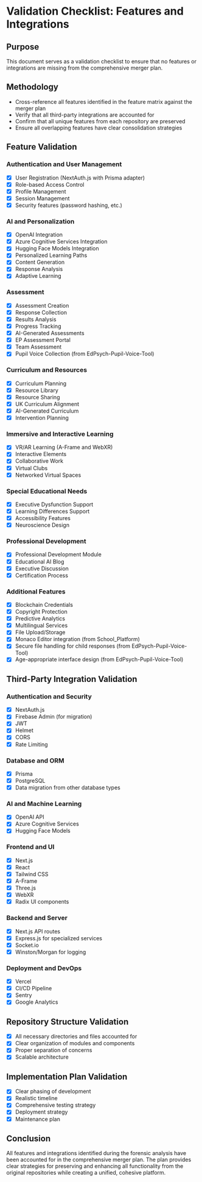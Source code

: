 # Validation Checklist: Features and Integrations

## Purpose
This document serves as a validation checklist to ensure that no features or integrations are missing from the comprehensive merger plan.

## Methodology
- Cross-reference all features identified in the feature matrix against the merger plan
- Verify that all third-party integrations are accounted for
- Confirm that all unique features from each repository are preserved
- Ensure all overlapping features have clear consolidation strategies

## Feature Validation

### Authentication and User Management
- [x] User Registration (NextAuth.js with Prisma adapter)
- [x] Role-based Access Control
- [x] Profile Management
- [x] Session Management
- [x] Security features (password hashing, etc.)

### AI and Personalization
- [x] OpenAI Integration
- [x] Azure Cognitive Services Integration
- [x] Hugging Face Models Integration
- [x] Personalized Learning Paths
- [x] Content Generation
- [x] Response Analysis
- [x] Adaptive Learning

### Assessment
- [x] Assessment Creation
- [x] Response Collection
- [x] Results Analysis
- [x] Progress Tracking
- [x] AI-Generated Assessments
- [x] EP Assessment Portal
- [x] Team Assessment
- [x] Pupil Voice Collection (from EdPsych-Pupil-Voice-Tool)

### Curriculum and Resources
- [x] Curriculum Planning
- [x] Resource Library
- [x] Resource Sharing
- [x] UK Curriculum Alignment
- [x] AI-Generated Curriculum
- [x] Intervention Planning

### Immersive and Interactive Learning
- [x] VR/AR Learning (A-Frame and WebXR)
- [x] Interactive Elements
- [x] Collaborative Work
- [x] Virtual Clubs
- [x] Networked Virtual Spaces

### Special Educational Needs
- [x] Executive Dysfunction Support
- [x] Learning Differences Support
- [x] Accessibility Features
- [x] Neuroscience Design

### Professional Development
- [x] Professional Development Module
- [x] Educational AI Blog
- [x] Executive Discussion
- [x] Certification Process

### Additional Features
- [x] Blockchain Credentials
- [x] Copyright Protection
- [x] Predictive Analytics
- [x] Multilingual Services
- [x] File Upload/Storage
- [x] Monaco Editor integration (from School_Platform)
- [x] Secure file handling for child responses (from EdPsych-Pupil-Voice-Tool)
- [x] Age-appropriate interface design (from EdPsych-Pupil-Voice-Tool)

## Third-Party Integration Validation

### Authentication and Security
- [x] NextAuth.js
- [x] Firebase Admin (for migration)
- [x] JWT
- [x] Helmet
- [x] CORS
- [x] Rate Limiting

### Database and ORM
- [x] Prisma
- [x] PostgreSQL
- [x] Data migration from other database types

### AI and Machine Learning
- [x] OpenAI API
- [x] Azure Cognitive Services
- [x] Hugging Face Models

### Frontend and UI
- [x] Next.js
- [x] React
- [x] Tailwind CSS
- [x] A-Frame
- [x] Three.js
- [x] WebXR
- [x] Radix UI components

### Backend and Server
- [x] Next.js API routes
- [x] Express.js for specialized services
- [x] Socket.io
- [x] Winston/Morgan for logging

### Deployment and DevOps
- [x] Vercel
- [x] CI/CD Pipeline
- [x] Sentry
- [x] Google Analytics

## Repository Structure Validation
- [x] All necessary directories and files accounted for
- [x] Clear organization of modules and components
- [x] Proper separation of concerns
- [x] Scalable architecture

## Implementation Plan Validation
- [x] Clear phasing of development
- [x] Realistic timeline
- [x] Comprehensive testing strategy
- [x] Deployment strategy
- [x] Maintenance plan

## Conclusion
All features and integrations identified during the forensic analysis have been accounted for in the comprehensive merger plan. The plan provides clear strategies for preserving and enhancing all functionality from the original repositories while creating a unified, cohesive platform.
